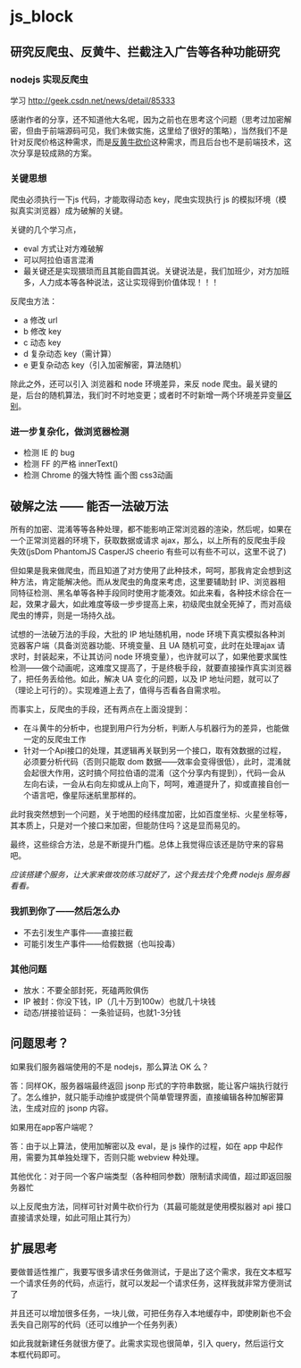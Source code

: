 # js_block

## 研究反爬虫、反黄牛、拦截注入广告等各种功能研究



### nodejs 实现反爬虫

学习 http://geek.csdn.net/news/detail/85333

感谢作者的分享，还不知道他大名呢，因为之前也在思考这个问题（思考过加密解密，但由于前端源码可见，我们未做实施，这里给了很好的策略），当然我们不是针对反爬价格这种需求，而是[反黄牛砍价](http://tucao.doweidu.com/?/question/56)这种需求，而且后台也不是前端技术，这次分享是较成熟的方案。


### 关键思想

爬虫必须执行一下js 代码，才能取得动态 key，爬虫实现执行 js 的模拟环境（模拟真实浏览器）成为破解的关键。


关键的几个学习点，

- eval 方式让对方难破解
- 可以阿拉伯语言混淆
- 最关键还是实现猥琐而且其能自圆其说。关键说法是，我们加班少，对方加班多，人力成本等各种说法，这让实现得到价值体现！！！

反爬虫方法：

- a 修改 url
- b 修改 key
- c 动态 key
- d 复杂动态 key（需计算）
- e 更复杂动态 key（引入加密解密，算法随机）

除此之外，还可以引入 浏览器和 node 环境差异，来反 node 爬虫。最关键的是，后台的随机算法，我们时不时地变更；或者时不时新增一两个环境差异变量[区别](http://www.cnblogs.com/webARM/p/5004595.html)。

### 进一步复杂化，做浏览器检测

- 检测 IE 的 bug
- 检测 FF 的严格 innerText()
- 检测 Chrome 的强大特性 画个图 css3动画

## 破解之法 —— 能否一法破万法

所有的加密、混淆等等各种处理，都不能影响正常浏览器的渲染，然后呢，如果在一个正常浏览器的环境下，获取数据或请求 ajax，那么，以上所有的反爬虫手段失效(jsDom PhantomJS CasperJS cheerio 有些可以有些不可以，这里不说了)

但如果是我来做爬虫，而且知道了对方使用了此种技术，呵呵，那我肯定会想到这种方法，肯定能解决他。而从发爬虫的角度来考虑，这里要辅助封 IP、浏览器相同特征检测、黑名单等各种手段同时使用才能凑效。如此来看，各种技术综合在一起，效果才最大，如此难度等级一步步提高上来，初级爬虫就全死掉了，而对高级爬虫的博弈，则是一场持久战。

试想的一法破万法的手段，大批的 IP 地址随机用，node 环境下真实模拟各种浏览器客户端（具备浏览器功能、环境变量、且 UA 随机可变，此时在处理ajax 请求时，封装起来，不让其访问 node 环境变量），也许就可以了，如果他要求属性检测——做个动画呢，这难度又提高了，于是终极手段，就要直接操作真实浏览器了，把任务丢给他。如此，解决 UA 变化的问题，以及 IP 地址问题，就可以了（理论上可行的）。实现难道上去了，值得与否看各自需求啦。

而事实上，反爬虫的手段，还有两点在上面没提到：

- 在斗黄牛的分析中，也提到用户行为分析，判断人与机器行为的差异，也能做一定的反爬虫工作
- 针对一个Api接口的处理，其逻辑再关联到另一个接口，取有效数据的过程，必须要分析代码（否则只能取 dom 数据——效率会变得很低），此时，混淆就会起很大作用，这时搞个阿拉伯语的混淆（这个分享内有提到），代码一会从左向右读，一会从右向左抑或从上向下，呵呵，难道提升了，抑或直接自创一个语言吧，像星际迷航里那样的。

此时我突然想到一个问题，关于地图的经纬度加密，比如百度坐标、火星坐标等，其本质上，只是对一个接口来加密，但能防住吗？这是显而易见的。

最终，这些综合方法，总是不断提升门槛。总体上我觉得应该还是防守来的容易吧。

*应该搭建个服务，让大家来做攻防练习就好了，这个我去找个免费 nodejs 服务器看看。*

### 我抓到你了——然后怎么办

- 不去引发生产事件——直接拦截
- 可能引发生产事件——给假数据（也叫投毒）


### 其他问题

- 放水：不要全部封死，死磕两败俱伤
- IP 被封：你没下钱，IP（几十万到100w）也就几十块钱
- 动态/拼接验证码： 一条验证码，也就1-3分钱

## 问题思考？

如果我们服务器端使用的不是 nodejs，那么算法 OK 么？

答：同样OK，服务器端最终返回 jsonp 形式的字符串数据，能让客户端执行就行了。怎么维护，就只能手动维护或提供个简单管理界面，直接编辑各种加解密算法，生成对应的 jsonp 内容。


如果用在app客户端呢？

答：由于以上算法，使用加解密以及 eval，是 js 操作的过程，如在 app 中起作用，需要为其单独处理下，否则只能 webview 种处理。

其他优化：对于同一个客户端类型（各种相同参数）限制请求阈值，超过即返回服务器忙

以上反爬虫方法，同样可针对黄牛砍价行为（其最可能就是使用模拟器对 api 接口直接请求处理，如此可阻止其行为）


## 扩展思考

要做普适性推广，我要写很多请求任务做测试，于是出了这个需求，我在文本框写一个请求任务的代码，点运行，就可以发起一个请求任务，这样我就非常方便测试了

并且还可以增加很多任务，一块儿做，可把任务存入本地缓存中，即使刷新也不会丢失自己刚写的代码（还可以维护一个任务列表）

如此我就新建任务就很方便了。此需求实现也很简单，引入 query，然后运行文本框代码即可。
